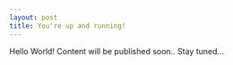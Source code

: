 ```yaml
---
layout: post
title: You're up and running!
---
```


Hello World!
Content will be published soon.. Stay tuned...

